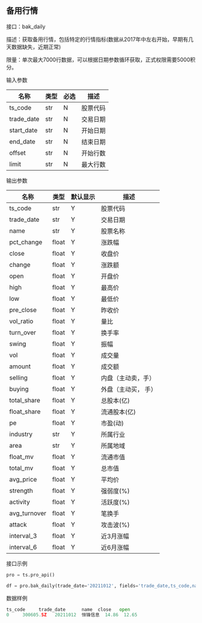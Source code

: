 ## 备用行情

接口：bak_daily

描述：获取备用行情，包括特定的行情指标(数据从2017年中左右开始，早期有几天数据缺失，近期正常)

限量：单次最大7000行数据，可以根据日期参数循环获取，正式权限需要5000积分。

输入参数

| 名称 | 类型 | 必选 | 描述 |
| --- | --- | --- | --- |
| ts_code | str | N | 股票代码 |
| trade_date | str | N | 交易日期 |
| start_date | str | N | 开始日期 |
| end_date | str | N | 结束日期 |
| offset | str | N | 开始行数 |
| limit | str | N | 最大行数 |

输出参数

| 名称 | 类型 | 默认显示 | 描述 |
| --- | --- | --- | --- |
| ts_code | str | Y | 股票代码 |
| trade_date | str | Y | 交易日期 |
| name | str | Y | 股票名称 |
| pct_change | float | Y | 涨跌幅 |
| close | float | Y | 收盘价 |
| change | float | Y | 涨跌额 |
| open | float | Y | 开盘价 |
| high | float | Y | 最高价 |
| low | float | Y | 最低价 |
| pre_close | float | Y | 昨收价 |
| vol_ratio | float | Y | 量比 |
| turn_over | float | Y | 换手率 |
| swing | float | Y | 振幅 |
| vol | float | Y | 成交量 |
| amount | float | Y | 成交额 |
| selling | float | Y | 内盘（主动卖，手） |
| buying | float | Y | 外盘（主动买， 手） |
| total_share | float | Y | 总股本(亿) |
| float_share | float | Y | 流通股本(亿) |
| pe | float | Y | 市盈(动) |
| industry | str | Y | 所属行业 |
| area | str | Y | 所属地域 |
| float_mv | float | Y | 流通市值 |
| total_mv | float | Y | 总市值 |
| avg_price | float | Y | 平均价 |
| strength | float | Y | 强弱度(%) |
| activity | float | Y | 活跃度(%) |
| avg_turnover | float | Y | 笔换手 |
| attack | float | Y | 攻击波(%) |
| interval_3 | float | Y | 近3月涨幅 |
| interval_6 | float | Y | 近6月涨幅 |

接口示例

```python
pro = ts.pro_api()

df = pro.bak_daily(trade_date='20211012', fields='trade_date,ts_code,name,close,open')
```

数据样例

```python
ts_code     trade_date      name  close   open
0     300605.SZ   20211012  恒锋信息  14.86  12.65
```